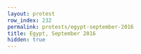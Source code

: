 ```yaml
---
layout: protest
row_index: 232
permalink: protests/egypt-september-2016
title: Egypt, September 2016
hidden: true
---
```

